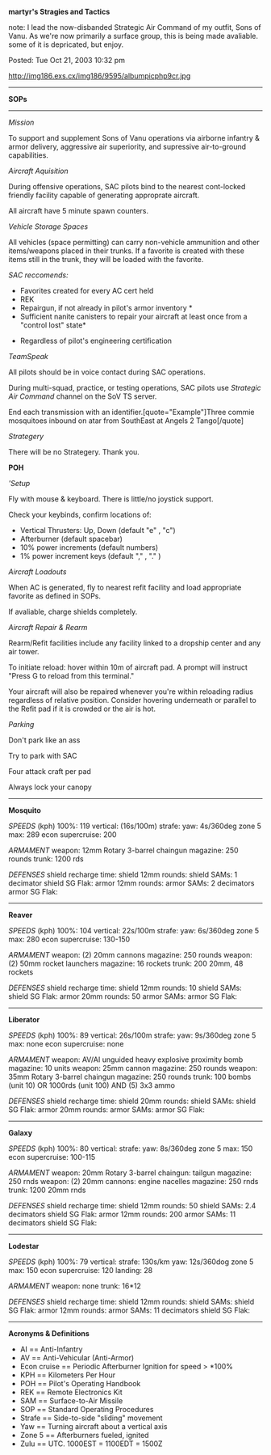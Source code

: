 **martyr's Stragies and Tactics**

note: I lead the now-disbanded Strategic Air Command of my outfit, Sons of Vanu.
As we're now primarily a surface group, this is being made avaliable. some of it
is depricated, but enjoy.

Posted: Tue Oct 21, 2003 10:32 pm

<http://img186.exs.cx/img186/9595/albumpicphp9cr.jpg>

---

**SOPs**

---

_Mission_

To support and supplement Sons of Vanu operations via airborne infantry & armor
delivery, aggressive air superiority, and supressive air-to-ground capabilities.

_Aircraft Aquisition_

During offensive operations, SAC pilots bind to the nearest cont-locked friendly
facility capable of generating approprate aircraft.

All aircraft have 5 minute spawn counters.

_Vehicle Storage Spaces_

All vehicles (space permitting) can carry non-vehicle ammunition and other
items/weapons placed in their trunks. If a favorite is created with these items
still in the trunk, they will be loaded with the favorite.

_SAC reccomends:_

- Favorites created for every AC cert held
- REK
- Repairgun, if not already in pilot's armor inventory \*
- Sufficient nanite canisters to repair your aircraft at least once from a
  "control lost" state\*

<!-- -->

- Regardless of pilot's engineering certification

_TeamSpeak_

All pilots should be in voice contact during SAC operations.

During multi-squad, practice, or testing operations, SAC pilots use _Strategic
Air Command_ channel on the SoV TS server.

End each transmission with an identifier.\[quote="Example"\]Three commie
mosquitoes inbound on atar from SouthEast at Angels 2 Tango\[/quote\]

_Strategery_

There will be no Strategery. Thank you.

**POH**

_'Setup_

Fly with mouse & keyboard. There is little/no joystick support.

Check your keybinds, confirm locations of:

- Vertical Thrusters: Up, Down (default "e" , "c")
- Afterburner (default spacebar)
- 10% power increments (default numbers)
- 1% power increment keys (default "," , "." )

_Aircraft Loadouts_

When AC is generated, fly to nearest refit facility and load appropriate
favorite as defined in SOPs.

If avaliable, charge shields completely.

_Aircraft Repair & Rearm_

Rearm/Refit facilities include any facility linked to a dropship center and any
air tower.

To initiate reload: hover within 10m of aircraft pad. A prompt will instruct
"Press G to reload from this terminal."

Your aircraft will also be repaired whenever you're within reloading radius
regardless of relative position. Consider hovering underneath or parallel to the
Refit pad if it is crowded or the air is hot.

_Parking_

Don't park like an ass

Try to park with SAC

Four attack craft per pad

Always lock your canopy

---

**Mosquito**

_SPEEDS_ (kph) 100%: 119 vertical: (16s/100m) strafe: yaw: 4s/360deg zone 5 max:
289 econ supercruise: 200

_ARMAMENT_ weapon: 12mm Rotary 3-barrel chaingun magazine: 250 rounds trunk:
1200 rds

_DEFENSES_ shield recharge time: shield 12mm rounds: shield SAMs: 1 decimator
shield SG Flak: armor 12mm rounds: armor SAMs: 2 decimators armor SG Flak:

---

**Reaver**

_SPEEDS_ (kph) 100%: 104 vertical: 22s/100m strafe: yaw: 6s/360deg zone 5 max:
280 econ supercruise: 130-150

_ARMAMENT_ weapon: (2) 20mm cannons magazine: 250 rounds weapon: (2) 50mm rocket
launchers magazine: 16 rockets trunk: 200 20mm, 48 rockets

_DEFENSES_ shield recharge time: shield 12mm rounds: 10 shield SAMs: shield SG
Flak: armor 20mm rounds: 50 armor SAMs: armor SG Flak:

---

**Liberator**

_SPEEDS_ (kph) 100%: 89 vertical: 26s/100m strafe: yaw: 9s/360deg zone 5 max:
none econ supercruise: none

_ARMAMENT_ weapon: AV/AI unguided heavy explosive proximity bomb magazine: 10
units weapon: 25mm cannon magazine: 250 rounds weapon: 35mm Rotary 3-barrel
chaingun magazine: 250 rounds trunk: 100 bombs (unit 10) OR 1000rds (unit 100)
AND (5) 3x3 ammo

_DEFENSES_ shield recharge time: shield 20mm rounds: shield SAMs: shield SG
Flak: armor 20mm rounds: armor SAMs: armor SG Flak:

---

**Galaxy**

_SPEEDS_ (kph) 100%: 80 vertical: strafe: yaw: 8s/360deg zone 5 max: 150 econ
supercruise: 100-115

_ARMAMENT_ weapon: 20mm Rotary 3-barrel chaingun: tailgun magazine: 250 rnds
weapon: (2) 20mm cannons: engine nacelles magazine: 250 rnds trunk: 1200 20mm
rnds

_DEFENSES_ shield recharge time: shield 12mm rounds: 50 shield SAMs: 2.4
decimators shield SG Flak: armor 12mm rounds: 200 armor SAMs: 11 decimators
shield SG Flak:

---

**Lodestar**

_SPEEDS_ (kph) 100%: 79 vertical: strafe: 130s/km yaw: 12s/360dog zone 5 max:
150 econ supercruise: 120 landing: 28

_ARMAMENT_ weapon: none trunk: 16\*12

_DEFENSES_ shield recharge time: shield 12mm rounds: shield SAMs: shield SG
Flak: armor 12mm rounds: armor SAMs: 11 decimators shield SG Flak:

---

**Acronyms & Definitions**

- AI == Anti-Infantry
- AV == Anti-Vehicular (Anti-Armor)
- Econ cruise == Periodic Afterburner Ignition for speed > \*100%
- KPH == Kilometers Per Hour
- POH == Pilot's Operating Handbook
- REK == Remote Electronics Kit
- SAM == Surface-to-Air Missile
- SOP == Standard Operating Procedures
- Strafe == Side-to-side "sliding" movement
- Yaw == Turning aircraft about a vertical axis
- Zone 5 == Afterburners fueled, ignited
- Zulu == UTC. 1000EST = 1100EDT = 1500Z

<!--[Category:Strategy](Category:Strategy.md)-->
